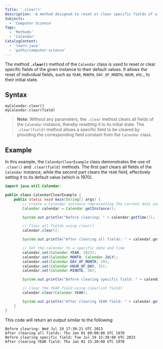 ```yaml
---
Title: '.clear()'
Description: 'A method designed to reset or clear specific fields of a Calendar instance.'
Subjects:
  - 'Computer Science'
Tags:
  - 'Methods'
  - 'Calendar'
CatalogContent:
  - 'learn-java'
  - 'paths/computer-science'
---
```


The method **`.clear()`** method of the `Calendar` class is used to reset or clear specific fields of the given instance to their default values. It allows the reset of individual fields, such as `YEAR`, `MONTH`, `DAY_OF_MONTH`, `HOUR`, etc., to their initial state.

## Syntax

```pseudo
myCalendar.clear()
myCalendar.clear(field)
```

> **Note:** Without any parameters, the `.clear` method clears all fields of the `Calendar` instance, thereby resetting it to its initial state. The `.clear(field)` method allows a specific field to be cleared by providing the corresponding field constant from the `Calendar` class.

## Example

In this example, the `CalendarClearExample` class demonstrates the use of `.clear()` and `.clear(field)` methods. The first part clears all fields of the `Calendar` instance, while the second part clears the `YEAR` field, effectively setting it to its default value (which is 1970).

```java
import java.util.Calendar;

public class CalendarClearExample {
    public static void main(String[] args) {
        // Create a Calendar instance representing the current date and time
        Calendar calendar = Calendar.getInstance();

        System.out.println("Before clearing: " + calendar.getTime());

        // Clear all fields using clear()
        calendar.clear();

        System.out.println("After clearing all fields: " + calendar.getTime());

        // Set the calendar to a specific date and time
        calendar.set(Calendar.YEAR, 2023);
        calendar.set(Calendar.MONTH, Calendar.JULY);
        calendar.set(Calendar.DAY_OF_MONTH, 19);
        calendar.set(Calendar.HOUR_OF_DAY, 15);
        calendar.set(Calendar.MINUTE, 30);

        System.out.println("Before clearing specific field: " + calendar.getTime());

        // Clear the YEAR field using clear(int field)
        calendar.clear(Calendar.YEAR);

        System.out.println("After clearing YEAR field: " + calendar.getTime());
    }
}
```

This code will return an output similar to the following:

```shell
Before clearing: Wed Jul 19 17:39:21 UTC 2023
After clearing all fields: Thu Jan 01 00:00:00 UTC 1970
Before clearing specific field: Tue Jul 19 15:30:00 UTC 2023
After clearing YEAR field: Thu Jan 01 15:30:00 UTC 1970
```
